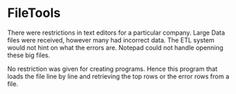 # FileTools
There were restrictions in text editors for a particular company.  Large Data files were received, however many had incorrect data.  The ETL system would not hint on what the errors are.  Notepad could not handle openning these big files.

No restriction was given for creating programs.  Hence this program that loads the file line by line and retrieving the top rows or the error rows from a file.  

